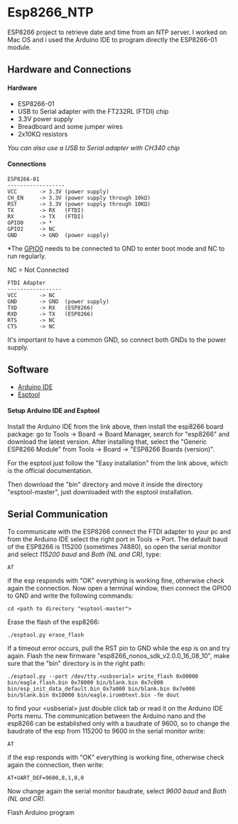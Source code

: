 # Esp8266_NTP

ESP8266 project to retrieve date and time from an NTP server.
I worked on Mac OS and i used the Arduino IDE to program directly the ESP8266-01 module.

## Hardware and Connections

#### Hardware

- ESP8266-01
- USB to Serial adapter with the FT232RL (FTDI) chip
- 3.3V power supply
- Breadboard and some jumper wires
- 2x10KΩ resistors

*You can also use a USB to Serial adapter with CH340 chip*

#### Connections

```
ESP8266-01
------------------
VCC       -> 3.3V (power supply)
CH_EN     -> 3.3V (power supply through 10kΩ)
RST       -> 3.3V (power supply through 10KΩ)
TX        -> RX   (FTDI)
RX        -> TX   (FTDI)
GPIO0     -> *
GPIO2     -> NC
GND       -> GND  (power supply)
```
*The [GPIO0](https://github.com/espressif/esptool/wiki/ESP8266-Boot-Mode-Selection) needs to be connected to GND to enter boot mode and NC to run regularly.

NC = Not Connected

```
FTDI Adapter
-----------------
VCC       -> NC
GND       -> GND  (power supply)
TXD       -> RX   (ESP8266)
RXD       -> TX   (ESP8266)
RTS       -> NC
CTS       -> NC
```
It's important to have a common GND, so connect both GNDs to the power supply.

## Software

- [Arduino IDE](https://www.arduino.cc/en/software)
- [Esptool](https://github.com/espressif/esptool)

#### Setup Arduino IDE and Esptool

Install the Arduino IDE from the link above, then install the esp8266 board package: go to Tools -> Board -> Board Manager, search for "esp8266" and download the latest version. After installing that, select the "Generic ESP8266 Module" from Tools -> Board -> "ESP8266 Boards (version)".

For the esptool just follow the "Easy installation" from the link above, which is the official documentation.

Then download the "bin" directory and move it inside the directory "esptool-master", just downloaded with the esptool installation.


## Serial Communication

To communicate with the ESP8266 connect the FTDI adapter to your pc and from the Arduino IDE select the right port in Tools -> Port. The default baud of the ESP8266 is 115200 (sometimes 74880), so open the serial monitor and select *115200 baud* and *Both (NL and CR)*, type:
```
AT
```
if the esp responds with "OK" everything is working fine, otherwise check again the connection.
Now open a terminal window, then connect the GPIO0 to GND and write the following commands:
```
cd <path to directory "esptool-master">
```
Erase the flash of the esp8266:
```
./esptool.py erase_flash
```
If a timeout error occurs, pull the RST pin to GND while the esp is on and try again.
Flash the new firmware "esp8266_nonos_sdk_v2.0.0_16_08_10", make sure that the "bin" directory is in the right path:
```
./esptool.py --port /dev/tty.<usbserial> write_flash 0x00000 bin/eagle.flash.bin 0x78000 bin/blank.bin 0x7c000 bin/esp_init_data_default.bin 0x7a000 bin/blank.bin 0x7e000 bin/blank.bin 0x10000 bin/eagle.irom0text.bin -fm dout
```
to find your \<usbserial\> just double click tab or read it on the Arduino IDE Ports menu.
The communication between the Arduino nano and the esp8266 can be established only with a baudrate of 9600, so to change the baudrate of the esp from 115200 to 9600 in the serial monitor write:
```
AT
```
if the esp responds with "OK" everything is working fine, otherwise check again the connection, then write:
```
AT+UART_DEF=9600,8,1,0,0
```
Now change again the serial monitor baudrate, select *9600 baud* and *Both (NL and CR)*.

Flash Arduino program

